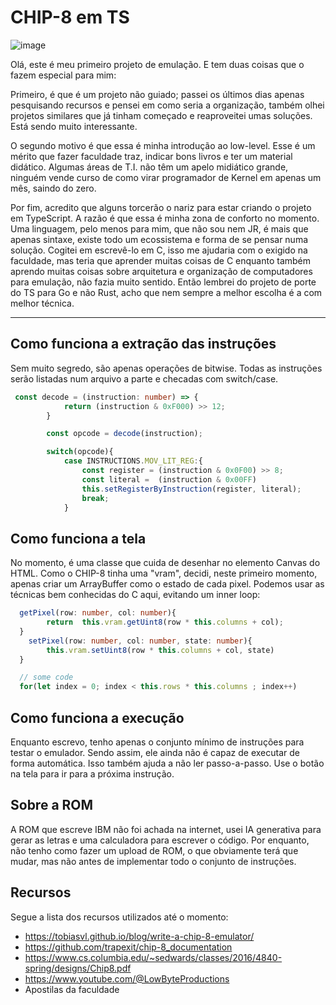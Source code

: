 # CHIP-8 em TS
![image](https://github.com/user-attachments/assets/a716c5c1-65f3-4efb-a7a4-970618d32355)

Olá, este é meu primeiro projeto de emulação. E tem duas coisas que o fazem especial para mim:

Primeiro, é que é um projeto não guiado; passei os últimos dias apenas pesquisando recursos e pensei em como seria a organização, também olhei projetos similares que já tinham começado e reaproveitei umas soluções. Está sendo muito interessante. 

O segundo motivo é que essa é minha introdução ao low-level. Esse é um mérito que fazer faculdade traz, indicar bons livros e ter um material didático. Algumas áreas de T.I. não têm um apelo midiático grande, ninguém vende curso de como virar programador de Kernel em apenas um mês, saindo do zero. 

Por fim, acredito que alguns torcerão o nariz para estar criando o projeto em TypeScript. A razão é que essa é minha zona de conforto no momento. Uma linguagem, pelo menos para mim, que não sou nem JR, é mais que apenas sintaxe, existe todo um ecossistema e forma de se pensar numa solução. Cogitei em escrevê-lo em C, isso me ajudaria com o exigido na faculdade, mas teria que aprender muitas coisas de C enquanto também aprendo muitas coisas sobre arquitetura e organização de computadores para emulação, não fazia muito sentido. Então lembrei do projeto de porte do TS para Go e não Rust, acho que nem sempre a melhor escolha é a com melhor técnica.

---
## Como funciona a extração das instruções
Sem muito segredo, são apenas operações de bitwise. Todas as instruções serão listadas num arquivo a parte e checadas com switch/case.
```ts
 const decode = (instruction: number) => {
            return (instruction & 0xF000) >> 12;
        }

        const opcode = decode(instruction);

        switch(opcode){
            case INSTRUCTIONS.MOV_LIT_REG:{
                const register = (instruction & 0x0F00) >> 8;
                const literal =  (instruction & 0x00FF)
                this.setRegisterByInstruction(register, literal);
                break;
            }
```
## Como funciona a tela
No momento, é uma classe que cuida de desenhar no elemento Canvas do HTML. Como o CHIP-8 tinha uma "vram", decidi, neste primeiro momento, apenas criar um ArrayBuffer como o estado de cada pixel. Podemos usar as técnicas bem conhecidas do C aqui, evitando um inner loop: 
```ts
  getPixel(row: number, col: number){
        return  this.vram.getUint8(row * this.columns + col);
  }
    setPixel(row: number, col: number, state: number){
        this.vram.setUint8(row * this.columns + col, state)
  }

  // some code
  for(let index = 0; index < this.rows * this.columns ; index++)
```
## Como funciona a execução
Enquanto escrevo, tenho apenas o conjunto mínimo de instruções para testar o emulador. Sendo assim, ele ainda não é capaz de executar de forma automática. Isso também ajuda a não ler passo-a-passo. Use o botão na tela para ir para a próxima instrução.

## Sobre a ROM
A ROM que escreve IBM não foi achada na internet, usei IA generativa para gerar as letras e uma calculadora para escrever o código. Por enquanto, não tenho como fazer um upload de ROM, o que obviamente terá que mudar, mas não antes de implementar todo o conjunto de instruções.

## Recursos
Segue a lista dos recursos utilizados até o momento:
- https://tobiasvl.github.io/blog/write-a-chip-8-emulator/
- https://github.com/trapexit/chip-8_documentation
- https://www.cs.columbia.edu/~sedwards/classes/2016/4840-spring/designs/Chip8.pdf
- https://www.youtube.com/@LowByteProductions
- Apostilas da faculdade
